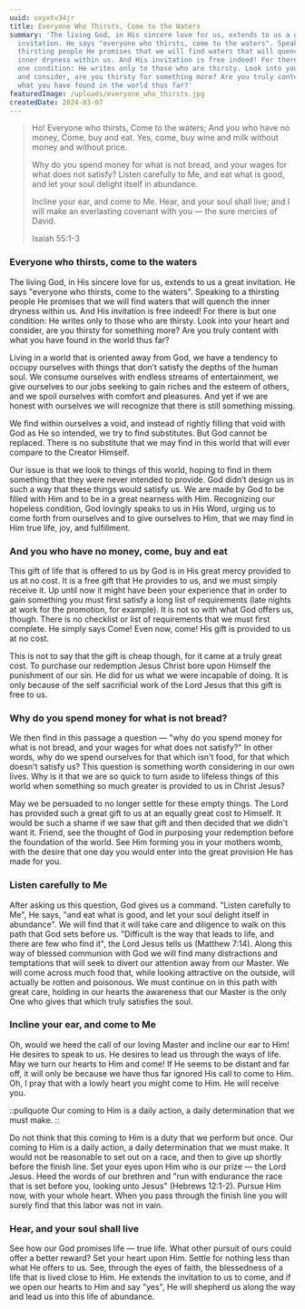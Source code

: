 ```yaml
---
uuid: uxyxtv34jr
title: Everyone Who Thirsts, Come to the Waters
summary: 'The living God, in His sincere love for us, extends to us a great
  invitation. He says "everyone who thirsts, come to the waters". Speaking to a
  thirsting people He promises that we will find waters that will quench the
  inner dryness within us. And His invitation is free indeed! For there is but
  one condition: He writes only to those who are thirsty. Look into your heart
  and consider, are you thirsty for something more? Are you truly content with
  what you have found in the world thus far?'
featuredImage: /uploads/everyone_who_thirsts.jpg
createdDate: 2024-03-07
---
```

> Ho! Everyone who thirsts, Come to the waters; And you who have no money, Come, buy and eat. Yes, come, buy wine and milk without money and without price.
>
> Why do you spend money for what is not bread, and your wages for what does not satisfy? Listen carefully to Me, and eat what is good, and let your soul delight itself in abundance.
>
> Incline your ear, and come to Me. Hear, and your soul shall live; and I will make an everlasting covenant with you — the sure mercies of David.
>
> Isaiah 55:1-3

### Everyone who thirsts, come to the waters

The living God, in His sincere love for us, extends to us a great invitation. He says "everyone who thirsts, come to the waters". Speaking to a thirsting people He promises that we will find waters that will quench the inner dryness within us. And His invitation is free indeed! For there is but one condition: He writes only to those who are thirsty. Look into your heart and consider, are you thirsty for something more? Are you truly content with what you have found in the world thus far?

Living in a world that is oriented away from God, we have a tendency to occupy ourselves with things that don’t satisfy the depths of the human soul. We consume ourselves with endless streams of entertainment, we give ourselves to our jobs seeking to gain riches and the esteem of others, and we spoil ourselves with comfort and pleasures. And yet if we are honest with ourselves we will recognize that there is still something missing.

We find within ourselves a void, and instead of rightly filling that void with God as He so intended, we try to find substitutes. But God cannot be replaced. There is no substitute that we may find in this world that will ever compare to the Creator Himself.

Our issue is that we look to things of this world, hoping to find in them something that they were never intended to provide. God didn’t design us in such a way that these things would satisfy us. We are made by God to be filled with Him and to be in a great nearness with Him. Recognizing our hopeless condition, God lovingly speaks to us in His Word, urging us to come forth from ourselves and to give ourselves to Him, that we may find in Him true life, joy, and fulfillment.

### And you who have no money, come, buy and eat

This gift of life that is offered to us by God is in His great mercy provided to us at no cost. It is a free gift that He provides to us, and we must simply receive it. Up until now it might have been your experience that in order to gain something you must first satisfy a long list of requirements (late nights at work for the promotion, for example). It is not so with what God offers us, though. There is no checklist or list of requirements that we must first complete. He simply says Come! Even now, come! His gift is provided to us at no cost.

This is not to say that the gift is cheap though, for it came at a truly great cost. To purchase our redemption Jesus Christ bore upon Himself the punishment of our sin. He did for us what we were incapable of doing. It is only because of the self sacrificial work of the Lord Jesus that this gift is free to us.

### Why do you spend money for what is not bread?

We then find in this passage a question — "why do you spend money for what is not bread, and your wages for what does not satisfy?" In other words, why do we spend ourselves for that which isn't food, for that which doesn't satisfy us? This question is something worth considering in our own lives. Why is it that we are so quick to turn aside to lifeless things of this world when something so much greater is provided to us in Christ Jesus?

May we be persuaded to no longer settle for these empty things. The Lord has provided such a great gift to us at an equally great cost to Himself. It would be such a shame if we saw that gift and then decided that we didn't want it. Friend, see the thought of God in purposing your redemption before the foundation of the world. See Him forming you in your mothers womb, with the desire that one day you would enter into the great provision He has made for you.

### Listen carefully to Me

After asking us this question, God gives us a command. "Listen carefully to Me", He says, "and eat what is good, and let your soul delight itself in abundance". We will find that it will take care and diligence to walk on this path that God sets before us. "Difficult is the way that leads to life, and there are few who find it", the Lord Jesus tells us (Matthew 7:14). Along this way of blessed communion with God we will find many distractions and temptations that will seek to divert our attention away from our Master. We will come across much food that, while looking attractive on the outside, will actually be rotten and poisonous. We must continue on in this path with great care, holding in our hearts the awareness that our Master is the only One who gives that which truly satisfies the soul.

### Incline your ear, and come to Me

Oh, would we heed the call of our loving Master and incline our ear to Him! He desires to speak to us. He desires to lead us through the ways of life. May we turn our hearts to Him and come! If He seems to be distant and far off, it will only be because we have thus far ignored His call to come to Him. Oh, I pray that with a lowly heart you might come to Him. He will receive you.

::pullquote
Our coming to Him is a daily action, a daily determination that we must make.
::

Do not think that this coming to Him is a duty that we perform but once. Our coming to Him is a daily action, a daily determination that we must make. It would not be reasonable to set out on a race, and then to give up shortly before the finish line. Set your eyes upon Him who is our prize — the Lord Jesus. Heed the words of our brethren and "run with endurance the race that is set before you, looking unto Jesus" (Hebrews 12:1-2). Pursue Him now, with your whole heart. When you pass through the finish line you will surely find that this labor was not in vain.

### Hear, and your soul shall live

See how our God promises life — true life. What other pursuit of ours could offer a better reward? Set your heart upon Him. Settle for nothing less than what He offers to us. See, through the eyes of faith, the blessedness of a life that is lived close to Him. He extends the invitation to us to come, and if we open our hearts to Him and say "yes", He will shepherd us along the way and lead us into this life of abundance.
